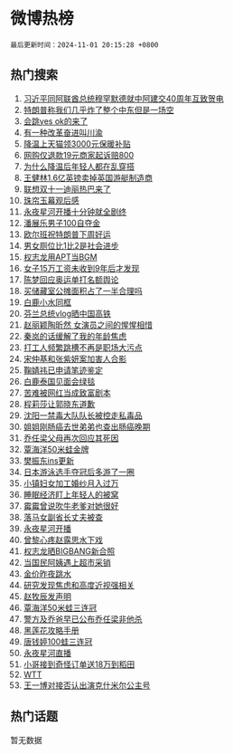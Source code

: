 # 微博热榜

`最后更新时间：2024-11-01 20:15:28 +0800`

## 热门搜索

1. [习近平同阿联酋总统穆罕默德就中阿建交40周年互致贺电](https://m.weibo.cn/search?containerid=100103type%3D1%26t%3D10%26q%3D%23%E4%B9%A0%E8%BF%91%E5%B9%B3%E5%90%8C%E9%98%BF%E8%81%94%E9%85%8B%E6%80%BB%E7%BB%9F%E7%A9%86%E7%BD%95%E9%BB%98%E5%BE%B7%E5%B0%B1%E4%B8%AD%E9%98%BF%E5%BB%BA%E4%BA%A440%E5%91%A8%E5%B9%B4%E4%BA%92%E8%87%B4%E8%B4%BA%E7%94%B5%23&stream_entry_id=51&isnewpage=1&extparam=seat%3D1%26cate%3D10103%26pos%3D0%26c_type%3D51%26filter_type%3Drealtimehot%26stream_entry_id%3D51%26q%3D%2523%25E4%25B9%25A0%25E8%25BF%2591%25E5%25B9%25B3%25E5%2590%258C%25E9%2598%25BF%25E8%2581%2594%25E9%2585%258B%25E6%2580%25BB%25E7%25BB%259F%25E7%25A9%2586%25E7%25BD%2595%25E9%25BB%2598%25E5%25BE%25B7%25E5%25B0%25B1%25E4%25B8%25AD%25E9%2598%25BF%25E5%25BB%25BA%25E4%25BA%25A440%25E5%2591%25A8%25E5%25B9%25B4%25E4%25BA%2592%25E8%2587%25B4%25E8%25B4%25BA%25E7%2594%25B5%2523%26dgr%3D0%26display_time%3D1730463327%26pre_seqid%3D173046332771801509640134)
1. [特朗普称我们几乎炸了整个中东但是一场空](https://m.weibo.cn/search?containerid=100103type%3D1%26t%3D10%26q%3D%23%E7%89%B9%E6%9C%97%E6%99%AE%E7%A7%B0%E6%88%91%E4%BB%AC%E5%87%A0%E4%B9%8E%E7%82%B8%E4%BA%86%E6%95%B4%E4%B8%AA%E4%B8%AD%E4%B8%9C%E4%BD%86%E6%98%AF%E4%B8%80%E5%9C%BA%E7%A9%BA%23&stream_entry_id=31&isnewpage=1&extparam=seat%3D1%26pos%3D0%26stream_entry_id%3D31%26q%3D%2523%25E7%2589%25B9%25E6%259C%2597%25E6%2599%25AE%25E7%25A7%25B0%25E6%2588%2591%25E4%25BB%25AC%25E5%2587%25A0%25E4%25B9%258E%25E7%2582%25B8%25E4%25BA%2586%25E6%2595%25B4%25E4%25B8%25AA%25E4%25B8%25AD%25E4%25B8%259C%25E4%25BD%2586%25E6%2598%25AF%25E4%25B8%2580%25E5%259C%25BA%25E7%25A9%25BA%2523%26dgr%3D0%26band_rank%3D1%26lcate%3D5001%26cate%3D5001%26flag%3D1%26filter_type%3Drealtimehot%26c_type%3D31%26realpos%3D1%26display_time%3D1730463327%26pre_seqid%3D173046332771801509640134)
1. [会跳yes ok的来了](https://m.weibo.cn/search?containerid=100103type%3D1%26t%3D10%26q%3D%E4%BC%9A%E8%B7%B3yes+ok%E7%9A%84%E6%9D%A5%E4%BA%86&stream_entry_id=31&isnewpage=1&extparam=seat%3D1%26pos%3D1%26stream_entry_id%3D31%26q%3D%25E4%25BC%259A%25E8%25B7%25B3yes%2520ok%25E7%259A%2584%25E6%259D%25A5%25E4%25BA%2586%26dgr%3D0%26band_rank%3D2%26lcate%3D5001%26cate%3D5001%26flag%3D1%26filter_type%3Drealtimehot%26c_type%3D31%26realpos%3D2%26display_time%3D1730463327%26pre_seqid%3D173046332771801509640134)
1. [有一种改革奋进叫川渝](https://m.weibo.cn/search?containerid=100103type%3D1%26t%3D10%26q%3D%23%E6%9C%89%E4%B8%80%E7%A7%8D%E6%94%B9%E9%9D%A9%E5%A5%8B%E8%BF%9B%E5%8F%AB%E5%B7%9D%E6%B8%9D%23&stream_entry_id=31&isnewpage=1&extparam=seat%3D1%26pos%3D2%26stream_entry_id%3D31%26q%3D%2523%25E6%259C%2589%25E4%25B8%2580%25E7%25A7%258D%25E6%2594%25B9%25E9%259D%25A9%25E5%25A5%258B%25E8%25BF%259B%25E5%258F%25AB%25E5%25B7%259D%25E6%25B8%259D%2523%26dgr%3D0%26band_rank%3D3%26lcate%3D5001%26cate%3D5001%26flag%3D0%26filter_type%3Drealtimehot%26c_type%3D31%26realpos%3D3%26display_time%3D1730463327%26pre_seqid%3D173046332771801509640134)
1. [降温上天猫领3000元保暖补贴](https://m.weibo.cn/search?containerid=100103type%3D1%26t%3D10%26q%3D%23%E9%99%8D%E6%B8%A9%E4%B8%8A%E5%A4%A9%E7%8C%AB%E9%A2%863000%E5%85%83%E4%BF%9D%E6%9A%96%E8%A1%A5%E8%B4%B4%23&stream_entry_id=31&isnewpage=1&extparam=seat%3D1%26pos%3D3%26topic_ad%3D1%26stream_entry_id%3D31%26q%3D%2523%25E9%2599%258D%25E6%25B8%25A9%25E4%25B8%258A%25E5%25A4%25A9%25E7%258C%25AB%25E9%25A2%25863000%25E5%2585%2583%25E4%25BF%259D%25E6%259A%2596%25E8%25A1%25A5%25E8%25B4%25B4%2523%26dgr%3D0%26adid%3D262779%26band_rank%3D4%26is_ad_pos%3D1%26filter_type%3Drealtimehot%26cate%3D5001%26c_type%3D31%26lcate%3D5001%26display_time%3D1730463327%26pre_seqid%3D173046332771801509640134)
1. [网购仅退款19元商家起诉赔800](https://m.weibo.cn/search?containerid=100103type%3D1%26t%3D10%26q%3D%23%E7%BD%91%E8%B4%AD%E4%BB%85%E9%80%80%E6%AC%BE19%E5%85%83%E5%95%86%E5%AE%B6%E8%B5%B7%E8%AF%89%E8%B5%94800%23&stream_entry_id=31&isnewpage=1&extparam=seat%3D1%26pos%3D4%26stream_entry_id%3D31%26q%3D%2523%25E7%25BD%2591%25E8%25B4%25AD%25E4%25BB%2585%25E9%2580%2580%25E6%25AC%25BE19%25E5%2585%2583%25E5%2595%2586%25E5%25AE%25B6%25E8%25B5%25B7%25E8%25AF%2589%25E8%25B5%2594800%2523%26dgr%3D0%26band_rank%3D4%26lcate%3D5001%26cate%3D5001%26flag%3D0%26filter_type%3Drealtimehot%26c_type%3D31%26realpos%3D4%26display_time%3D1730463327%26pre_seqid%3D173046332771801509640134)
1. [为什么降温后年轻人都在乱穿搭](https://m.weibo.cn/search?containerid=100103type%3D1%26t%3D10%26q%3D%23%E4%B8%BA%E4%BB%80%E4%B9%88%E9%99%8D%E6%B8%A9%E5%90%8E%E5%B9%B4%E8%BD%BB%E4%BA%BA%E9%83%BD%E5%9C%A8%E4%B9%B1%E7%A9%BF%E6%90%AD%23&stream_entry_id=31&isnewpage=1&extparam=seat%3D1%26pos%3D5%26stream_entry_id%3D31%26q%3D%2523%25E4%25B8%25BA%25E4%25BB%2580%25E4%25B9%2588%25E9%2599%258D%25E6%25B8%25A9%25E5%2590%258E%25E5%25B9%25B4%25E8%25BD%25BB%25E4%25BA%25BA%25E9%2583%25BD%25E5%259C%25A8%25E4%25B9%25B1%25E7%25A9%25BF%25E6%2590%25AD%2523%26dgr%3D0%26band_rank%3D5%26lcate%3D5001%26cate%3D5001%26flag%3D1%26filter_type%3Drealtimehot%26c_type%3D31%26realpos%3D5%26display_time%3D1730463327%26pre_seqid%3D173046332771801509640134)
1. [王健林1.6亿英镑卖掉英国游艇制造商](https://m.weibo.cn/search?containerid=100103type%3D1%26t%3D10%26q%3D%23%E7%8E%8B%E5%81%A5%E6%9E%971.6%E4%BA%BF%E8%8B%B1%E9%95%91%E5%8D%96%E6%8E%89%E8%8B%B1%E5%9B%BD%E6%B8%B8%E8%89%87%E5%88%B6%E9%80%A0%E5%95%86%23&stream_entry_id=31&isnewpage=1&extparam=seat%3D1%26pos%3D6%26stream_entry_id%3D31%26q%3D%2523%25E7%258E%258B%25E5%2581%25A5%25E6%259E%25971.6%25E4%25BA%25BF%25E8%258B%25B1%25E9%2595%2591%25E5%258D%2596%25E6%258E%2589%25E8%258B%25B1%25E5%259B%25BD%25E6%25B8%25B8%25E8%2589%2587%25E5%2588%25B6%25E9%2580%25A0%25E5%2595%2586%2523%26dgr%3D0%26band_rank%3D6%26lcate%3D5001%26cate%3D5001%26flag%3D2%26filter_type%3Drealtimehot%26c_type%3D31%26realpos%3D6%26display_time%3D1730463327%26pre_seqid%3D173046332771801509640134)
1. [联想双十一迪丽热巴来了](https://m.weibo.cn/search?containerid=100103type%3D1%26t%3D10%26q%3D%23%E8%81%94%E6%83%B3%E5%8F%8C%E5%8D%81%E4%B8%80%E8%BF%AA%E4%B8%BD%E7%83%AD%E5%B7%B4%E6%9D%A5%E4%BA%86%23&stream_entry_id=31&isnewpage=1&extparam=seat%3D1%26pos%3D7%26topic_ad%3D1%26stream_entry_id%3D31%26q%3D%2523%25E8%2581%2594%25E6%2583%25B3%25E5%258F%258C%25E5%258D%2581%25E4%25B8%2580%25E8%25BF%25AA%25E4%25B8%25BD%25E7%2583%25AD%25E5%25B7%25B4%25E6%259D%25A5%25E4%25BA%2586%2523%26dgr%3D0%26adid%3D262731%26band_rank%3D7%26is_ad_pos%3D1%26filter_type%3Drealtimehot%26cate%3D5001%26c_type%3D31%26lcate%3D5001%26display_time%3D1730463327%26pre_seqid%3D173046332771801509640134)
1. [珠帘玉幕观后感](https://m.weibo.cn/search?containerid=100103type%3D1%26t%3D10%26q%3D%E7%8F%A0%E5%B8%98%E7%8E%89%E5%B9%95%E8%A7%82%E5%90%8E%E6%84%9F&stream_entry_id=31&isnewpage=1&extparam=seat%3D1%26pos%3D8%26stream_entry_id%3D31%26q%3D%25E7%258F%25A0%25E5%25B8%2598%25E7%258E%2589%25E5%25B9%2595%25E8%25A7%2582%25E5%2590%258E%25E6%2584%259F%26dgr%3D0%26band_rank%3D7%26lcate%3D5001%26cate%3D5001%26flag%3D1%26filter_type%3Drealtimehot%26c_type%3D31%26realpos%3D7%26display_time%3D1730463327%26pre_seqid%3D173046332771801509640134)
1. [永夜星河开播十分钟就全剧终](https://m.weibo.cn/search?containerid=100103type%3D1%26t%3D10%26q%3D%E6%B0%B8%E5%A4%9C%E6%98%9F%E6%B2%B3%E5%BC%80%E6%92%AD%E5%8D%81%E5%88%86%E9%92%9F%E5%B0%B1%E5%85%A8%E5%89%A7%E7%BB%88&stream_entry_id=31&isnewpage=1&extparam=seat%3D1%26pos%3D9%26stream_entry_id%3D31%26q%3D%25E6%25B0%25B8%25E5%25A4%259C%25E6%2598%259F%25E6%25B2%25B3%25E5%25BC%2580%25E6%2592%25AD%25E5%258D%2581%25E5%2588%2586%25E9%2592%259F%25E5%25B0%25B1%25E5%2585%25A8%25E5%2589%25A7%25E7%25BB%2588%26dgr%3D0%26band_rank%3D8%26lcate%3D5001%26cate%3D5001%26flag%3D0%26filter_type%3Drealtimehot%26c_type%3D31%26realpos%3D8%26display_time%3D1730463327%26pre_seqid%3D173046332771801509640134)
1. [潘展乐男子100自夺金](https://m.weibo.cn/search?containerid=100103type%3D1%26t%3D10%26q%3D%23%E6%BD%98%E5%B1%95%E4%B9%90%E7%94%B7%E5%AD%90100%E8%87%AA%E5%A4%BA%E9%87%91%23&stream_entry_id=31&isnewpage=1&extparam=seat%3D1%26pos%3D10%26stream_entry_id%3D31%26q%3D%2523%25E6%25BD%2598%25E5%25B1%2595%25E4%25B9%2590%25E7%2594%25B7%25E5%25AD%2590100%25E8%2587%25AA%25E5%25A4%25BA%25E9%2587%2591%2523%26dgr%3D0%26band_rank%3D9%26lcate%3D5001%26cate%3D5001%26flag%3D1%26filter_type%3Drealtimehot%26c_type%3D31%26realpos%3D9%26display_time%3D1730463327%26pre_seqid%3D173046332771801509640134)
1. [欧尔班祝特朗普下周好运](https://m.weibo.cn/search?containerid=100103type%3D1%26t%3D10%26q%3D%23%E6%AC%A7%E5%B0%94%E7%8F%AD%E7%A5%9D%E7%89%B9%E6%9C%97%E6%99%AE%E4%B8%8B%E5%91%A8%E5%A5%BD%E8%BF%90%23&stream_entry_id=31&isnewpage=1&extparam=seat%3D1%26pos%3D11%26stream_entry_id%3D31%26q%3D%2523%25E6%25AC%25A7%25E5%25B0%2594%25E7%258F%25AD%25E7%25A5%259D%25E7%2589%25B9%25E6%259C%2597%25E6%2599%25AE%25E4%25B8%258B%25E5%2591%25A8%25E5%25A5%25BD%25E8%25BF%2590%2523%26dgr%3D0%26band_rank%3D10%26lcate%3D5001%26cate%3D5001%26flag%3D1%26filter_type%3Drealtimehot%26c_type%3D31%26realpos%3D10%26display_time%3D1730463327%26pre_seqid%3D173046332771801509640134)
1. [男女厕位比1比2是社会进步](https://m.weibo.cn/search?containerid=100103type%3D1%26t%3D10%26q%3D%23%E7%94%B7%E5%A5%B3%E5%8E%95%E4%BD%8D%E6%AF%941%E6%AF%942%E6%98%AF%E7%A4%BE%E4%BC%9A%E8%BF%9B%E6%AD%A5%23&stream_entry_id=31&isnewpage=1&extparam=seat%3D1%26pos%3D12%26stream_entry_id%3D31%26q%3D%2523%25E7%2594%25B7%25E5%25A5%25B3%25E5%258E%2595%25E4%25BD%258D%25E6%25AF%25941%25E6%25AF%25942%25E6%2598%25AF%25E7%25A4%25BE%25E4%25BC%259A%25E8%25BF%259B%25E6%25AD%25A5%2523%26dgr%3D0%26band_rank%3D11%26lcate%3D5001%26cate%3D5001%26flag%3D1%26filter_type%3Drealtimehot%26c_type%3D31%26realpos%3D11%26display_time%3D1730463327%26pre_seqid%3D173046332771801509640134)
1. [权志龙用APT当BGM](https://m.weibo.cn/search?containerid=100103type%3D1%26t%3D10%26q%3D%23%E6%9D%83%E5%BF%97%E9%BE%99%E7%94%A8APT%E5%BD%93BGM%23&stream_entry_id=31&isnewpage=1&extparam=seat%3D1%26pos%3D13%26stream_entry_id%3D31%26q%3D%2523%25E6%259D%2583%25E5%25BF%2597%25E9%25BE%2599%25E7%2594%25A8APT%25E5%25BD%2593BGM%2523%26dgr%3D0%26band_rank%3D12%26lcate%3D5001%26cate%3D5001%26flag%3D1%26filter_type%3Drealtimehot%26c_type%3D31%26realpos%3D12%26display_time%3D1730463327%26pre_seqid%3D173046332771801509640134)
1. [女子15万工资未收到9年后才发现](https://m.weibo.cn/search?containerid=100103type%3D1%26t%3D10%26q%3D%23%E5%A5%B3%E5%AD%9015%E4%B8%87%E5%B7%A5%E8%B5%84%E6%9C%AA%E6%94%B6%E5%88%B09%E5%B9%B4%E5%90%8E%E6%89%8D%E5%8F%91%E7%8E%B0%23&stream_entry_id=31&isnewpage=1&extparam=seat%3D1%26pos%3D14%26stream_entry_id%3D31%26q%3D%2523%25E5%25A5%25B3%25E5%25AD%259015%25E4%25B8%2587%25E5%25B7%25A5%25E8%25B5%2584%25E6%259C%25AA%25E6%2594%25B6%25E5%2588%25B09%25E5%25B9%25B4%25E5%2590%258E%25E6%2589%258D%25E5%258F%2591%25E7%258E%25B0%2523%26dgr%3D0%26band_rank%3D13%26lcate%3D5001%26cate%3D5001%26flag%3D0%26filter_type%3Drealtimehot%26c_type%3D31%26realpos%3D13%26display_time%3D1730463327%26pre_seqid%3D173046332771801509640134)
1. [陈梦回应奥运单打名额舆论](https://m.weibo.cn/search?containerid=100103type%3D1%26t%3D10%26q%3D%23%E9%99%88%E6%A2%A6%E5%9B%9E%E5%BA%94%E5%A5%A5%E8%BF%90%E5%8D%95%E6%89%93%E5%90%8D%E9%A2%9D%E8%88%86%E8%AE%BA%23&stream_entry_id=31&isnewpage=1&extparam=seat%3D1%26pos%3D15%26stream_entry_id%3D31%26q%3D%2523%25E9%2599%2588%25E6%25A2%25A6%25E5%259B%259E%25E5%25BA%2594%25E5%25A5%25A5%25E8%25BF%2590%25E5%258D%2595%25E6%2589%2593%25E5%2590%258D%25E9%25A2%259D%25E8%2588%2586%25E8%25AE%25BA%2523%26dgr%3D0%26band_rank%3D14%26lcate%3D5001%26cate%3D5001%26flag%3D0%26filter_type%3Drealtimehot%26c_type%3D31%26realpos%3D14%26display_time%3D1730463327%26pre_seqid%3D173046332771801509640134)
1. [买储藏室公摊面积占了一半合理吗](https://m.weibo.cn/search?containerid=100103type%3D1%26t%3D10%26q%3D%23%E4%B9%B0%E5%82%A8%E8%97%8F%E5%AE%A4%E5%85%AC%E6%91%8A%E9%9D%A2%E7%A7%AF%E5%8D%A0%E4%BA%86%E4%B8%80%E5%8D%8A%E5%90%88%E7%90%86%E5%90%97%23&stream_entry_id=31&isnewpage=1&extparam=seat%3D1%26pos%3D16%26stream_entry_id%3D31%26q%3D%2523%25E4%25B9%25B0%25E5%2582%25A8%25E8%2597%258F%25E5%25AE%25A4%25E5%2585%25AC%25E6%2591%258A%25E9%259D%25A2%25E7%25A7%25AF%25E5%258D%25A0%25E4%25BA%2586%25E4%25B8%2580%25E5%258D%258A%25E5%2590%2588%25E7%2590%2586%25E5%2590%2597%2523%26dgr%3D0%26band_rank%3D15%26lcate%3D5001%26cate%3D5001%26flag%3D1%26filter_type%3Drealtimehot%26c_type%3D31%26realpos%3D15%26display_time%3D1730463327%26pre_seqid%3D173046332771801509640134)
1. [白鹿小水同框](https://m.weibo.cn/search?containerid=100103type%3D1%26t%3D10%26q%3D%23%E7%99%BD%E9%B9%BF%E5%B0%8F%E6%B0%B4%E5%90%8C%E6%A1%86%23&stream_entry_id=31&isnewpage=1&extparam=seat%3D1%26pos%3D17%26stream_entry_id%3D31%26q%3D%2523%25E7%2599%25BD%25E9%25B9%25BF%25E5%25B0%258F%25E6%25B0%25B4%25E5%2590%258C%25E6%25A1%2586%2523%26dgr%3D0%26band_rank%3D16%26lcate%3D5001%26cate%3D5001%26flag%3D1%26filter_type%3Drealtimehot%26c_type%3D31%26realpos%3D16%26display_time%3D1730463327%26pre_seqid%3D173046332771801509640134)
1. [芬兰总统vlog晒中国高铁](https://m.weibo.cn/search?containerid=100103type%3D1%26t%3D10%26q%3D%23%E8%8A%AC%E5%85%B0%E6%80%BB%E7%BB%9Fvlog%E6%99%92%E4%B8%AD%E5%9B%BD%E9%AB%98%E9%93%81%23&stream_entry_id=31&isnewpage=1&extparam=seat%3D1%26pos%3D18%26stream_entry_id%3D31%26q%3D%2523%25E8%258A%25AC%25E5%2585%25B0%25E6%2580%25BB%25E7%25BB%259Fvlog%25E6%2599%2592%25E4%25B8%25AD%25E5%259B%25BD%25E9%25AB%2598%25E9%2593%2581%2523%26dgr%3D0%26band_rank%3D17%26lcate%3D5001%26cate%3D5001%26flag%3D1%26filter_type%3Drealtimehot%26c_type%3D31%26realpos%3D17%26display_time%3D1730463327%26pre_seqid%3D173046332771801509640134)
1. [赵丽颖陶昕然 女演员之间的惺惺相惜](https://m.weibo.cn/search?containerid=100103type%3D1%26t%3D10%26q%3D%E8%B5%B5%E4%B8%BD%E9%A2%96%E9%99%B6%E6%98%95%E7%84%B6+%E5%A5%B3%E6%BC%94%E5%91%98%E4%B9%8B%E9%97%B4%E7%9A%84%E6%83%BA%E6%83%BA%E7%9B%B8%E6%83%9C&stream_entry_id=31&isnewpage=1&extparam=seat%3D1%26pos%3D19%26stream_entry_id%3D31%26q%3D%25E8%25B5%25B5%25E4%25B8%25BD%25E9%25A2%2596%25E9%2599%25B6%25E6%2598%2595%25E7%2584%25B6%2520%25E5%25A5%25B3%25E6%25BC%2594%25E5%2591%2598%25E4%25B9%258B%25E9%2597%25B4%25E7%259A%2584%25E6%2583%25BA%25E6%2583%25BA%25E7%259B%25B8%25E6%2583%259C%26dgr%3D0%26band_rank%3D18%26lcate%3D5001%26cate%3D5001%26flag%3D1%26filter_type%3Drealtimehot%26c_type%3D31%26realpos%3D18%26display_time%3D1730463327%26pre_seqid%3D173046332771801509640134)
1. [秦岚的话缓解了我的年龄焦虑](https://m.weibo.cn/search?containerid=100103type%3D1%26t%3D10%26q%3D%E7%A7%A6%E5%B2%9A%E7%9A%84%E8%AF%9D%E7%BC%93%E8%A7%A3%E4%BA%86%E6%88%91%E7%9A%84%E5%B9%B4%E9%BE%84%E7%84%A6%E8%99%91&stream_entry_id=31&isnewpage=1&extparam=seat%3D1%26pos%3D20%26stream_entry_id%3D31%26q%3D%25E7%25A7%25A6%25E5%25B2%259A%25E7%259A%2584%25E8%25AF%259D%25E7%25BC%2593%25E8%25A7%25A3%25E4%25BA%2586%25E6%2588%2591%25E7%259A%2584%25E5%25B9%25B4%25E9%25BE%2584%25E7%2584%25A6%25E8%2599%2591%26dgr%3D0%26band_rank%3D19%26lcate%3D5001%26cate%3D5001%26flag%3D1%26filter_type%3Drealtimehot%26c_type%3D31%26realpos%3D19%26display_time%3D1730463327%26pre_seqid%3D173046332771801509640134)
1. [打工人频繁跳槽不再是职场大污点](https://m.weibo.cn/search?containerid=100103type%3D1%26t%3D10%26q%3D%23%E6%89%93%E5%B7%A5%E4%BA%BA%E9%A2%91%E7%B9%81%E8%B7%B3%E6%A7%BD%E4%B8%8D%E5%86%8D%E6%98%AF%E8%81%8C%E5%9C%BA%E5%A4%A7%E6%B1%A1%E7%82%B9%23&stream_entry_id=31&isnewpage=1&extparam=seat%3D1%26pos%3D21%26stream_entry_id%3D31%26q%3D%2523%25E6%2589%2593%25E5%25B7%25A5%25E4%25BA%25BA%25E9%25A2%2591%25E7%25B9%2581%25E8%25B7%25B3%25E6%25A7%25BD%25E4%25B8%258D%25E5%2586%258D%25E6%2598%25AF%25E8%2581%258C%25E5%259C%25BA%25E5%25A4%25A7%25E6%25B1%25A1%25E7%2582%25B9%2523%26dgr%3D0%26band_rank%3D20%26lcate%3D5001%26cate%3D5001%26flag%3D1%26filter_type%3Drealtimehot%26c_type%3D31%26realpos%3D20%26display_time%3D1730463327%26pre_seqid%3D173046332771801509640134)
1. [宋仲基和张紫妍案加害人合影](https://m.weibo.cn/search?containerid=100103type%3D1%26t%3D10%26q%3D%23%E5%AE%8B%E4%BB%B2%E5%9F%BA%E5%92%8C%E5%BC%A0%E7%B4%AB%E5%A6%8D%E6%A1%88%E5%8A%A0%E5%AE%B3%E4%BA%BA%E5%90%88%E5%BD%B1%23&stream_entry_id=31&isnewpage=1&extparam=seat%3D1%26pos%3D22%26stream_entry_id%3D31%26q%3D%2523%25E5%25AE%258B%25E4%25BB%25B2%25E5%259F%25BA%25E5%2592%258C%25E5%25BC%25A0%25E7%25B4%25AB%25E5%25A6%258D%25E6%25A1%2588%25E5%258A%25A0%25E5%25AE%25B3%25E4%25BA%25BA%25E5%2590%2588%25E5%25BD%25B1%2523%26dgr%3D0%26band_rank%3D21%26lcate%3D5001%26cate%3D5001%26flag%3D2%26filter_type%3Drealtimehot%26c_type%3D31%26realpos%3D21%26display_time%3D1730463327%26pre_seqid%3D173046332771801509640134)
1. [鞠婧祎已申请笔迹鉴定](https://m.weibo.cn/search?containerid=100103type%3D1%26t%3D10%26q%3D%23%E9%9E%A0%E5%A9%A7%E7%A5%8E%E5%B7%B2%E7%94%B3%E8%AF%B7%E7%AC%94%E8%BF%B9%E9%89%B4%E5%AE%9A%23&stream_entry_id=31&isnewpage=1&extparam=seat%3D1%26pos%3D23%26stream_entry_id%3D31%26q%3D%2523%25E9%259E%25A0%25E5%25A9%25A7%25E7%25A5%258E%25E5%25B7%25B2%25E7%2594%25B3%25E8%25AF%25B7%25E7%25AC%2594%25E8%25BF%25B9%25E9%2589%25B4%25E5%25AE%259A%2523%26dgr%3D0%26band_rank%3D22%26lcate%3D5001%26cate%3D5001%26flag%3D2%26filter_type%3Drealtimehot%26c_type%3D31%26realpos%3D22%26display_time%3D1730463327%26pre_seqid%3D173046332771801509640134)
1. [白鹿泰国见面会绿毯](https://m.weibo.cn/search?containerid=100103type%3D1%26t%3D10%26q%3D%E7%99%BD%E9%B9%BF%E6%B3%B0%E5%9B%BD%E8%A7%81%E9%9D%A2%E4%BC%9A%E7%BB%BF%E6%AF%AF&stream_entry_id=31&isnewpage=1&extparam=seat%3D1%26pos%3D24%26stream_entry_id%3D31%26q%3D%25E7%2599%25BD%25E9%25B9%25BF%25E6%25B3%25B0%25E5%259B%25BD%25E8%25A7%2581%25E9%259D%25A2%25E4%25BC%259A%25E7%25BB%25BF%25E6%25AF%25AF%26dgr%3D0%26band_rank%3D23%26lcate%3D5001%26cate%3D5001%26flag%3D2%26filter_type%3Drealtimehot%26c_type%3D31%26realpos%3D23%26display_time%3D1730463327%26pre_seqid%3D173046332771801509640134)
1. [苦难被网红当成致富剧本](https://m.weibo.cn/search?containerid=100103type%3D1%26t%3D10%26q%3D%23%E8%8B%A6%E9%9A%BE%E8%A2%AB%E7%BD%91%E7%BA%A2%E5%BD%93%E6%88%90%E8%87%B4%E5%AF%8C%E5%89%A7%E6%9C%AC%23&stream_entry_id=31&isnewpage=1&extparam=seat%3D1%26pos%3D25%26stream_entry_id%3D31%26q%3D%2523%25E8%258B%25A6%25E9%259A%25BE%25E8%25A2%25AB%25E7%25BD%2591%25E7%25BA%25A2%25E5%25BD%2593%25E6%2588%2590%25E8%2587%25B4%25E5%25AF%258C%25E5%2589%25A7%25E6%259C%25AC%2523%26dgr%3D0%26band_rank%3D24%26lcate%3D5001%26cate%3D5001%26flag%3D0%26filter_type%3Drealtimehot%26c_type%3D31%26realpos%3D24%26display_time%3D1730463327%26pre_seqid%3D173046332771801509640134)
1. [程莉莎让郭晓东道歉](https://m.weibo.cn/search?containerid=100103type%3D1%26t%3D10%26q%3D%23%E7%A8%8B%E8%8E%89%E8%8E%8E%E8%AE%A9%E9%83%AD%E6%99%93%E4%B8%9C%E9%81%93%E6%AD%89%23&stream_entry_id=31&isnewpage=1&extparam=seat%3D1%26pos%3D26%26stream_entry_id%3D31%26q%3D%2523%25E7%25A8%258B%25E8%258E%2589%25E8%258E%258E%25E8%25AE%25A9%25E9%2583%25AD%25E6%2599%2593%25E4%25B8%259C%25E9%2581%2593%25E6%25AD%2589%2523%26dgr%3D0%26band_rank%3D25%26lcate%3D5001%26cate%3D5001%26flag%3D2%26filter_type%3Drealtimehot%26c_type%3D31%26realpos%3D25%26display_time%3D1730463327%26pre_seqid%3D173046332771801509640134)
1. [沈阳一禁毒大队队长被控走私毒品](https://m.weibo.cn/search?containerid=100103type%3D1%26t%3D10%26q%3D%23%E6%B2%88%E9%98%B3%E4%B8%80%E7%A6%81%E6%AF%92%E5%A4%A7%E9%98%9F%E9%98%9F%E9%95%BF%E8%A2%AB%E6%8E%A7%E8%B5%B0%E7%A7%81%E6%AF%92%E5%93%81%23&stream_entry_id=31&isnewpage=1&extparam=seat%3D1%26pos%3D27%26stream_entry_id%3D31%26q%3D%2523%25E6%25B2%2588%25E9%2598%25B3%25E4%25B8%2580%25E7%25A6%2581%25E6%25AF%2592%25E5%25A4%25A7%25E9%2598%259F%25E9%2598%259F%25E9%2595%25BF%25E8%25A2%25AB%25E6%258E%25A7%25E8%25B5%25B0%25E7%25A7%2581%25E6%25AF%2592%25E5%2593%2581%2523%26dgr%3D0%26band_rank%3D26%26lcate%3D5001%26cate%3D5001%26flag%3D0%26filter_type%3Drealtimehot%26c_type%3D31%26realpos%3D26%26display_time%3D1730463327%26pre_seqid%3D173046332771801509640134)
1. [姐姐刚肠癌去世弟弟也查出肠癌晚期](https://m.weibo.cn/search?containerid=100103type%3D1%26t%3D10%26q%3D%23%E5%A7%90%E5%A7%90%E5%88%9A%E8%82%A0%E7%99%8C%E5%8E%BB%E4%B8%96%E5%BC%9F%E5%BC%9F%E4%B9%9F%E6%9F%A5%E5%87%BA%E8%82%A0%E7%99%8C%E6%99%9A%E6%9C%9F%23&stream_entry_id=31&isnewpage=1&extparam=seat%3D1%26pos%3D28%26stream_entry_id%3D31%26q%3D%2523%25E5%25A7%2590%25E5%25A7%2590%25E5%2588%259A%25E8%2582%25A0%25E7%2599%258C%25E5%258E%25BB%25E4%25B8%2596%25E5%25BC%259F%25E5%25BC%259F%25E4%25B9%259F%25E6%259F%25A5%25E5%2587%25BA%25E8%2582%25A0%25E7%2599%258C%25E6%2599%259A%25E6%259C%259F%2523%26dgr%3D0%26band_rank%3D27%26lcate%3D5001%26cate%3D5001%26flag%3D0%26filter_type%3Drealtimehot%26c_type%3D31%26realpos%3D27%26display_time%3D1730463327%26pre_seqid%3D173046332771801509640134)
1. [乔任梁父母再次回应其死因](https://m.weibo.cn/search?containerid=100103type%3D1%26t%3D10%26q%3D%23%E4%B9%94%E4%BB%BB%E6%A2%81%E7%88%B6%E6%AF%8D%E5%86%8D%E6%AC%A1%E5%9B%9E%E5%BA%94%E5%85%B6%E6%AD%BB%E5%9B%A0%23&stream_entry_id=31&isnewpage=1&extparam=seat%3D1%26pos%3D29%26stream_entry_id%3D31%26q%3D%2523%25E4%25B9%2594%25E4%25BB%25BB%25E6%25A2%2581%25E7%2588%25B6%25E6%25AF%258D%25E5%2586%258D%25E6%25AC%25A1%25E5%259B%259E%25E5%25BA%2594%25E5%2585%25B6%25E6%25AD%25BB%25E5%259B%25A0%2523%26dgr%3D0%26band_rank%3D28%26lcate%3D5001%26cate%3D5001%26flag%3D0%26filter_type%3Drealtimehot%26c_type%3D31%26realpos%3D28%26display_time%3D1730463327%26pre_seqid%3D173046332771801509640134)
1. [覃海洋50米蛙金牌](https://m.weibo.cn/search?containerid=100103type%3D1%26t%3D10%26q%3D%23%E8%A6%83%E6%B5%B7%E6%B4%8B50%E7%B1%B3%E8%9B%99%E9%87%91%E7%89%8C%23&stream_entry_id=31&isnewpage=1&extparam=seat%3D1%26pos%3D30%26stream_entry_id%3D31%26q%3D%2523%25E8%25A6%2583%25E6%25B5%25B7%25E6%25B4%258B50%25E7%25B1%25B3%25E8%259B%2599%25E9%2587%2591%25E7%2589%258C%2523%26dgr%3D0%26band_rank%3D29%26lcate%3D5001%26cate%3D5001%26flag%3D1%26filter_type%3Drealtimehot%26c_type%3D31%26realpos%3D29%26display_time%3D1730463327%26pre_seqid%3D173046332771801509640134)
1. [樊振东ins更新](https://m.weibo.cn/search?containerid=100103type%3D1%26t%3D10%26q%3D%E6%A8%8A%E6%8C%AF%E4%B8%9Cins%E6%9B%B4%E6%96%B0&stream_entry_id=31&isnewpage=1&extparam=seat%3D1%26pos%3D31%26stream_entry_id%3D31%26q%3D%25E6%25A8%258A%25E6%258C%25AF%25E4%25B8%259Cins%25E6%259B%25B4%25E6%2596%25B0%26dgr%3D0%26band_rank%3D30%26lcate%3D5001%26cate%3D5001%26flag%3D1%26filter_type%3Drealtimehot%26c_type%3D31%26realpos%3D30%26display_time%3D1730463327%26pre_seqid%3D173046332771801509640134)
1. [日本游泳选手夺冠后多游了一圈](https://m.weibo.cn/search?containerid=100103type%3D1%26t%3D10%26q%3D%23%E6%97%A5%E6%9C%AC%E6%B8%B8%E6%B3%B3%E9%80%89%E6%89%8B%E5%A4%BA%E5%86%A0%E5%90%8E%E5%A4%9A%E6%B8%B8%E4%BA%86%E4%B8%80%E5%9C%88%23&stream_entry_id=31&isnewpage=1&extparam=seat%3D1%26pos%3D32%26stream_entry_id%3D31%26q%3D%2523%25E6%2597%25A5%25E6%259C%25AC%25E6%25B8%25B8%25E6%25B3%25B3%25E9%2580%2589%25E6%2589%258B%25E5%25A4%25BA%25E5%2586%25A0%25E5%2590%258E%25E5%25A4%259A%25E6%25B8%25B8%25E4%25BA%2586%25E4%25B8%2580%25E5%259C%2588%2523%26dgr%3D0%26band_rank%3D31%26lcate%3D5001%26cate%3D5001%26flag%3D1%26filter_type%3Drealtimehot%26c_type%3D31%26realpos%3D31%26display_time%3D1730463327%26pre_seqid%3D173046332771801509640134)
1. [小镇妇女加工婚纱月入过万](https://m.weibo.cn/search?containerid=100103type%3D1%26t%3D10%26q%3D%23%E5%B0%8F%E9%95%87%E5%A6%87%E5%A5%B3%E5%8A%A0%E5%B7%A5%E5%A9%9A%E7%BA%B1%E6%9C%88%E5%85%A5%E8%BF%87%E4%B8%87%23&stream_entry_id=31&isnewpage=1&extparam=seat%3D1%26pos%3D33%26stream_entry_id%3D31%26q%3D%2523%25E5%25B0%258F%25E9%2595%2587%25E5%25A6%2587%25E5%25A5%25B3%25E5%258A%25A0%25E5%25B7%25A5%25E5%25A9%259A%25E7%25BA%25B1%25E6%259C%2588%25E5%2585%25A5%25E8%25BF%2587%25E4%25B8%2587%2523%26dgr%3D0%26band_rank%3D32%26lcate%3D5001%26cate%3D5001%26flag%3D1%26filter_type%3Drealtimehot%26c_type%3D31%26realpos%3D32%26display_time%3D1730463327%26pre_seqid%3D173046332771801509640134)
1. [睡眠经济盯上年轻人的被窝](https://m.weibo.cn/search?containerid=100103type%3D1%26t%3D10%26q%3D%23%E7%9D%A1%E7%9C%A0%E7%BB%8F%E6%B5%8E%E7%9B%AF%E4%B8%8A%E5%B9%B4%E8%BD%BB%E4%BA%BA%E7%9A%84%E8%A2%AB%E7%AA%9D%23&stream_entry_id=31&isnewpage=1&extparam=seat%3D1%26pos%3D34%26stream_entry_id%3D31%26q%3D%2523%25E7%259D%25A1%25E7%259C%25A0%25E7%25BB%258F%25E6%25B5%258E%25E7%259B%25AF%25E4%25B8%258A%25E5%25B9%25B4%25E8%25BD%25BB%25E4%25BA%25BA%25E7%259A%2584%25E8%25A2%25AB%25E7%25AA%259D%2523%26dgr%3D0%26band_rank%3D33%26lcate%3D5001%26cate%3D5001%26flag%3D0%26filter_type%3Drealtimehot%26c_type%3D31%26realpos%3D33%26display_time%3D1730463327%26pre_seqid%3D173046332771801509640134)
1. [霉霉曾说吹牛老爹对她很好](https://m.weibo.cn/search?containerid=100103type%3D1%26t%3D10%26q%3D%23%E9%9C%89%E9%9C%89%E6%9B%BE%E8%AF%B4%E5%90%B9%E7%89%9B%E8%80%81%E7%88%B9%E5%AF%B9%E5%A5%B9%E5%BE%88%E5%A5%BD%23&stream_entry_id=31&isnewpage=1&extparam=seat%3D1%26pos%3D35%26stream_entry_id%3D31%26q%3D%2523%25E9%259C%2589%25E9%259C%2589%25E6%259B%25BE%25E8%25AF%25B4%25E5%2590%25B9%25E7%2589%259B%25E8%2580%2581%25E7%2588%25B9%25E5%25AF%25B9%25E5%25A5%25B9%25E5%25BE%2588%25E5%25A5%25BD%2523%26dgr%3D0%26band_rank%3D34%26lcate%3D5001%26cate%3D5001%26flag%3D0%26filter_type%3Drealtimehot%26c_type%3D31%26realpos%3D34%26display_time%3D1730463327%26pre_seqid%3D173046332771801509640134)
1. [落马女副省长丈夫被查](https://m.weibo.cn/search?containerid=100103type%3D1%26t%3D10%26q%3D%23%E8%90%BD%E9%A9%AC%E5%A5%B3%E5%89%AF%E7%9C%81%E9%95%BF%E4%B8%88%E5%A4%AB%E8%A2%AB%E6%9F%A5%23&stream_entry_id=31&isnewpage=1&extparam=seat%3D1%26pos%3D36%26stream_entry_id%3D31%26q%3D%2523%25E8%2590%25BD%25E9%25A9%25AC%25E5%25A5%25B3%25E5%2589%25AF%25E7%259C%2581%25E9%2595%25BF%25E4%25B8%2588%25E5%25A4%25AB%25E8%25A2%25AB%25E6%259F%25A5%2523%26dgr%3D0%26band_rank%3D35%26lcate%3D5001%26cate%3D5001%26flag%3D1%26filter_type%3Drealtimehot%26c_type%3D31%26realpos%3D35%26display_time%3D1730463327%26pre_seqid%3D173046332771801509640134)
1. [永夜星河开播](https://m.weibo.cn/search?containerid=100103type%3D1%26t%3D10%26q%3D%23%E6%B0%B8%E5%A4%9C%E6%98%9F%E6%B2%B3%E5%BC%80%E6%92%AD%23&stream_entry_id=31&isnewpage=1&extparam=seat%3D1%26pos%3D37%26stream_entry_id%3D31%26q%3D%2523%25E6%25B0%25B8%25E5%25A4%259C%25E6%2598%259F%25E6%25B2%25B3%25E5%25BC%2580%25E6%2592%25AD%2523%26dgr%3D0%26band_rank%3D36%26lcate%3D5001%26cate%3D5001%26flag%3D0%26filter_type%3Drealtimehot%26c_type%3D31%26realpos%3D36%26display_time%3D1730463327%26pre_seqid%3D173046332771801509640134)
1. [曾黎心疼赵露思水下戏](https://m.weibo.cn/search?containerid=100103type%3D1%26t%3D10%26q%3D%23%E6%9B%BE%E9%BB%8E%E5%BF%83%E7%96%BC%E8%B5%B5%E9%9C%B2%E6%80%9D%E6%B0%B4%E4%B8%8B%E6%88%8F%23&stream_entry_id=31&isnewpage=1&extparam=seat%3D1%26pos%3D38%26stream_entry_id%3D31%26q%3D%2523%25E6%259B%25BE%25E9%25BB%258E%25E5%25BF%2583%25E7%2596%25BC%25E8%25B5%25B5%25E9%259C%25B2%25E6%2580%259D%25E6%25B0%25B4%25E4%25B8%258B%25E6%2588%258F%2523%26dgr%3D0%26band_rank%3D37%26lcate%3D5001%26cate%3D5001%26flag%3D0%26filter_type%3Drealtimehot%26c_type%3D31%26realpos%3D37%26display_time%3D1730463327%26pre_seqid%3D173046332771801509640134)
1. [权志龙晒BIGBANG新合照](https://m.weibo.cn/search?containerid=100103type%3D1%26t%3D10%26q%3D%23%E6%9D%83%E5%BF%97%E9%BE%99%E6%99%92BIGBANG%E6%96%B0%E5%90%88%E7%85%A7%23&stream_entry_id=31&isnewpage=1&extparam=seat%3D1%26pos%3D39%26stream_entry_id%3D31%26q%3D%2523%25E6%259D%2583%25E5%25BF%2597%25E9%25BE%2599%25E6%2599%2592BIGBANG%25E6%2596%25B0%25E5%2590%2588%25E7%2585%25A7%2523%26dgr%3D0%26band_rank%3D38%26lcate%3D5001%26cate%3D5001%26flag%3D1%26filter_type%3Drealtimehot%26c_type%3D31%26realpos%3D38%26display_time%3D1730463327%26pre_seqid%3D173046332771801509640134)
1. [当国民阿姨遇上超市采销](https://m.weibo.cn/search?containerid=100103type%3D1%26t%3D10%26q%3D%23%E5%BD%93%E5%9B%BD%E6%B0%91%E9%98%BF%E5%A7%A8%E9%81%87%E4%B8%8A%E8%B6%85%E5%B8%82%E9%87%87%E9%94%80%23&stream_entry_id=31&isnewpage=1&extparam=seat%3D1%26pos%3D40%26stream_entry_id%3D31%26q%3D%2523%25E5%25BD%2593%25E5%259B%25BD%25E6%25B0%2591%25E9%2598%25BF%25E5%25A7%25A8%25E9%2581%2587%25E4%25B8%258A%25E8%25B6%2585%25E5%25B8%2582%25E9%2587%2587%25E9%2594%2580%2523%26dgr%3D0%26band_rank%3D39%26adid%3D260952%26filter_type%3Drealtimehot%26cate%3D5001%26realpos%3D39%26flag%3D0%26c_type%3D31%26lcate%3D5001%26display_time%3D1730463327%26pre_seqid%3D173046332771801509640134)
1. [金价昨夜跳水](https://m.weibo.cn/search?containerid=100103type%3D1%26t%3D10%26q%3D%23%E9%87%91%E4%BB%B7%E6%98%A8%E5%A4%9C%E8%B7%B3%E6%B0%B4%23&stream_entry_id=31&isnewpage=1&extparam=seat%3D1%26pos%3D41%26stream_entry_id%3D31%26q%3D%2523%25E9%2587%2591%25E4%25BB%25B7%25E6%2598%25A8%25E5%25A4%259C%25E8%25B7%25B3%25E6%25B0%25B4%2523%26dgr%3D0%26band_rank%3D40%26lcate%3D5001%26cate%3D5001%26flag%3D1%26filter_type%3Drealtimehot%26c_type%3D31%26realpos%3D40%26display_time%3D1730463327%26pre_seqid%3D173046332771801509640134)
1. [研究发现焦虑和高度近视强相关](https://m.weibo.cn/search?containerid=100103type%3D1%26t%3D10%26q%3D%23%E7%A0%94%E7%A9%B6%E5%8F%91%E7%8E%B0%E7%84%A6%E8%99%91%E5%92%8C%E9%AB%98%E5%BA%A6%E8%BF%91%E8%A7%86%E5%BC%BA%E7%9B%B8%E5%85%B3%23&stream_entry_id=31&isnewpage=1&extparam=seat%3D1%26pos%3D42%26stream_entry_id%3D31%26q%3D%2523%25E7%25A0%2594%25E7%25A9%25B6%25E5%258F%2591%25E7%258E%25B0%25E7%2584%25A6%25E8%2599%2591%25E5%2592%258C%25E9%25AB%2598%25E5%25BA%25A6%25E8%25BF%2591%25E8%25A7%2586%25E5%25BC%25BA%25E7%259B%25B8%25E5%2585%25B3%2523%26dgr%3D0%26band_rank%3D41%26lcate%3D5001%26cate%3D5001%26flag%3D1%26filter_type%3Drealtimehot%26c_type%3D31%26realpos%3D41%26display_time%3D1730463327%26pre_seqid%3D173046332771801509640134)
1. [赵牧辰发声明](https://m.weibo.cn/search?containerid=100103type%3D1%26t%3D10%26q%3D%E8%B5%B5%E7%89%A7%E8%BE%B0%E5%8F%91%E5%A3%B0%E6%98%8E&stream_entry_id=31&isnewpage=1&extparam=seat%3D1%26pos%3D43%26stream_entry_id%3D31%26q%3D%25E8%25B5%25B5%25E7%2589%25A7%25E8%25BE%25B0%25E5%258F%2591%25E5%25A3%25B0%25E6%2598%258E%26dgr%3D0%26band_rank%3D42%26lcate%3D5001%26cate%3D5001%26flag%3D0%26filter_type%3Drealtimehot%26c_type%3D31%26realpos%3D42%26display_time%3D1730463327%26pre_seqid%3D173046332771801509640134)
1. [覃海洋50米蛙三连冠](https://m.weibo.cn/search?containerid=100103type%3D1%26t%3D10%26q%3D%23%E8%A6%83%E6%B5%B7%E6%B4%8B50%E7%B1%B3%E8%9B%99%E4%B8%89%E8%BF%9E%E5%86%A0%23&stream_entry_id=31&isnewpage=1&extparam=seat%3D1%26pos%3D44%26stream_entry_id%3D31%26q%3D%2523%25E8%25A6%2583%25E6%25B5%25B7%25E6%25B4%258B50%25E7%25B1%25B3%25E8%259B%2599%25E4%25B8%2589%25E8%25BF%259E%25E5%2586%25A0%2523%26dgr%3D0%26band_rank%3D43%26lcate%3D5001%26cate%3D5001%26flag%3D1%26filter_type%3Drealtimehot%26c_type%3D31%26realpos%3D43%26display_time%3D1730463327%26pre_seqid%3D173046332771801509640134)
1. [警方及乔爸早已公布乔任梁非他杀](https://m.weibo.cn/search?containerid=100103type%3D1%26t%3D10%26q%3D%23%E8%AD%A6%E6%96%B9%E5%8F%8A%E4%B9%94%E7%88%B8%E6%97%A9%E5%B7%B2%E5%85%AC%E5%B8%83%E4%B9%94%E4%BB%BB%E6%A2%81%E9%9D%9E%E4%BB%96%E6%9D%80%23&stream_entry_id=31&isnewpage=1&extparam=seat%3D1%26pos%3D45%26stream_entry_id%3D31%26q%3D%2523%25E8%25AD%25A6%25E6%2596%25B9%25E5%258F%258A%25E4%25B9%2594%25E7%2588%25B8%25E6%2597%25A9%25E5%25B7%25B2%25E5%2585%25AC%25E5%25B8%2583%25E4%25B9%2594%25E4%25BB%25BB%25E6%25A2%2581%25E9%259D%259E%25E4%25BB%2596%25E6%259D%2580%2523%26dgr%3D0%26band_rank%3D44%26lcate%3D5001%26cate%3D5001%26flag%3D0%26filter_type%3Drealtimehot%26c_type%3D31%26realpos%3D44%26display_time%3D1730463327%26pre_seqid%3D173046332771801509640134)
1. [黑莲花攻略手册](https://m.weibo.cn/search?containerid=100103type%3D1%26t%3D10%26q%3D%E9%BB%91%E8%8E%B2%E8%8A%B1%E6%94%BB%E7%95%A5%E6%89%8B%E5%86%8C&stream_entry_id=31&isnewpage=1&extparam=seat%3D1%26pos%3D46%26stream_entry_id%3D31%26q%3D%25E9%25BB%2591%25E8%258E%25B2%25E8%258A%25B1%25E6%2594%25BB%25E7%2595%25A5%25E6%2589%258B%25E5%2586%258C%26dgr%3D0%26band_rank%3D45%26lcate%3D5001%26cate%3D5001%26flag%3D0%26filter_type%3Drealtimehot%26c_type%3D31%26realpos%3D45%26display_time%3D1730463327%26pre_seqid%3D173046332771801509640134)
1. [唐钱婷100蛙三连冠](https://m.weibo.cn/search?containerid=100103type%3D1%26t%3D10%26q%3D%23%E5%94%90%E9%92%B1%E5%A9%B7100%E8%9B%99%E4%B8%89%E8%BF%9E%E5%86%A0%23&stream_entry_id=31&isnewpage=1&extparam=seat%3D1%26pos%3D47%26stream_entry_id%3D31%26q%3D%2523%25E5%2594%2590%25E9%2592%25B1%25E5%25A9%25B7100%25E8%259B%2599%25E4%25B8%2589%25E8%25BF%259E%25E5%2586%25A0%2523%26dgr%3D0%26band_rank%3D46%26lcate%3D5001%26cate%3D5001%26flag%3D1%26filter_type%3Drealtimehot%26c_type%3D31%26realpos%3D46%26display_time%3D1730463327%26pre_seqid%3D173046332771801509640134)
1. [永夜星河直播](https://m.weibo.cn/search?containerid=100103type%3D1%26t%3D10%26q%3D%23%E6%B0%B8%E5%A4%9C%E6%98%9F%E6%B2%B3%E7%9B%B4%E6%92%AD%23&stream_entry_id=31&isnewpage=1&extparam=seat%3D1%26pos%3D48%26stream_entry_id%3D31%26q%3D%2523%25E6%25B0%25B8%25E5%25A4%259C%25E6%2598%259F%25E6%25B2%25B3%25E7%259B%25B4%25E6%2592%25AD%2523%26dgr%3D0%26band_rank%3D47%26lcate%3D5001%26cate%3D5001%26flag%3D0%26filter_type%3Drealtimehot%26c_type%3D31%26realpos%3D47%26display_time%3D1730463327%26pre_seqid%3D173046332771801509640134)
1. [小哥接到奇怪订单送18万到稻田](https://m.weibo.cn/search?containerid=100103type%3D1%26t%3D10%26q%3D%23%E5%B0%8F%E5%93%A5%E6%8E%A5%E5%88%B0%E5%A5%87%E6%80%AA%E8%AE%A2%E5%8D%95%E9%80%8118%E4%B8%87%E5%88%B0%E7%A8%BB%E7%94%B0%23&stream_entry_id=31&isnewpage=1&extparam=seat%3D1%26pos%3D49%26stream_entry_id%3D31%26q%3D%2523%25E5%25B0%258F%25E5%2593%25A5%25E6%258E%25A5%25E5%2588%25B0%25E5%25A5%2587%25E6%2580%25AA%25E8%25AE%25A2%25E5%258D%2595%25E9%2580%258118%25E4%25B8%2587%25E5%2588%25B0%25E7%25A8%25BB%25E7%2594%25B0%2523%26dgr%3D0%26band_rank%3D48%26lcate%3D5001%26cate%3D5001%26flag%3D0%26filter_type%3Drealtimehot%26c_type%3D31%26realpos%3D48%26display_time%3D1730463327%26pre_seqid%3D173046332771801509640134)
1. [WTT](https://m.weibo.cn/search?containerid=100103type%3D1%26t%3D10%26q%3DWTT&stream_entry_id=31&isnewpage=1&extparam=seat%3D1%26pos%3D50%26stream_entry_id%3D31%26q%3DWTT%26dgr%3D0%26band_rank%3D49%26lcate%3D5001%26cate%3D5001%26flag%3D1%26filter_type%3Drealtimehot%26c_type%3D31%26realpos%3D49%26display_time%3D1730463327%26pre_seqid%3D173046332771801509640134)
1. [王一博对接否认出演克什米尔公主号](https://m.weibo.cn/search?containerid=100103type%3D1%26t%3D10%26q%3D%E7%8E%8B%E4%B8%80%E5%8D%9A%E5%AF%B9%E6%8E%A5%E5%90%A6%E8%AE%A4%E5%87%BA%E6%BC%94%E5%85%8B%E4%BB%80%E7%B1%B3%E5%B0%94%E5%85%AC%E4%B8%BB%E5%8F%B7&stream_entry_id=31&isnewpage=1&extparam=seat%3D1%26pos%3D51%26stream_entry_id%3D31%26q%3D%25E7%258E%258B%25E4%25B8%2580%25E5%258D%259A%25E5%25AF%25B9%25E6%258E%25A5%25E5%2590%25A6%25E8%25AE%25A4%25E5%2587%25BA%25E6%25BC%2594%25E5%2585%258B%25E4%25BB%2580%25E7%25B1%25B3%25E5%25B0%2594%25E5%2585%25AC%25E4%25B8%25BB%25E5%258F%25B7%26dgr%3D0%26band_rank%3D50%26lcate%3D5001%26cate%3D5001%26flag%3D0%26filter_type%3Drealtimehot%26c_type%3D31%26realpos%3D50%26display_time%3D1730463327%26pre_seqid%3D173046332771801509640134)

## 热门话题

暂无数据
